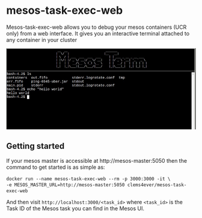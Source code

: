 # mesos-task-exec-web

Mesos-task-exec-web allows you to debug your mesos containers (UCR only) from
a web interface. It gives you an interactive terminal attached to any
container in your cluster

![The interactive web terminal](doc/images/webterminal.jpg?raw=true "Mesos terminal")

## Getting started

If your mesos master is accessible at http://mesos-master:5050 then the 
command to get started is as simple as: 

```
docker run --name mesos-task-exec-web --rm -p 3000:3000 -it \
-e MESOS_MASTER_URL=http://mesos-master:5050 clems4ever/mesos-task-exec-web
```

And then visit `http://localhost:3000/<task_id>` where `<task_id>` is the Task 
ID of the Mesos task you can find in the Mesos UI.
